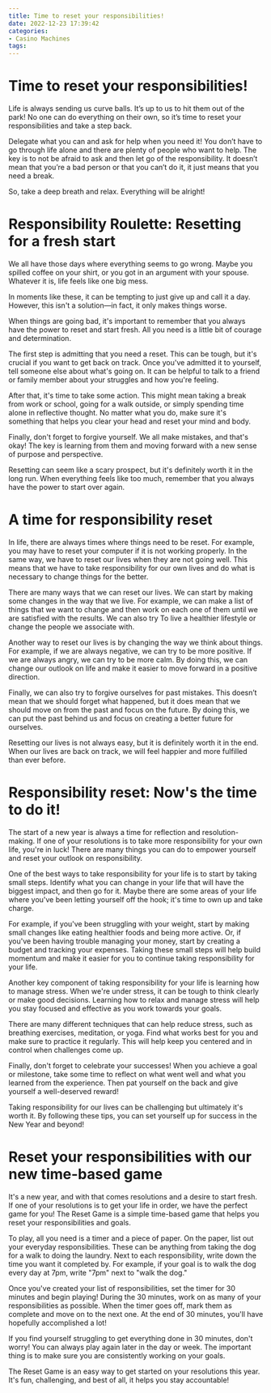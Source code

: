 ```yaml
---
title: Time to reset your responsibilities!
date: 2022-12-23 17:39:42
categories:
- Casino Machines
tags:
---
```



#  Time to reset your responsibilities!

Life is always sending us curve balls. It’s up to us to hit them out of the park! No one can do everything on their own, so it’s time to reset your responsibilities and take a step back.

Delegate what you can and ask for help when you need it! You don’t have to go through life alone and there are plenty of people who want to help.
The key is to not be afraid to ask and then let go of the responsibility. It doesn’t mean that you’re a bad person or that you can’t do it, it just means that you need a break.

So, take a deep breath and relax. Everything will be alright!

#  Responsibility Roulette: Resetting for a fresh start

We all have those days where everything seems to go wrong. Maybe you spilled coffee on your shirt, or you got in an argument with your spouse. Whatever it is, life feels like one big mess.

In moments like these, it can be tempting to just give up and call it a day. However, this isn't a solution—in fact, it only makes things worse.

When things are going bad, it's important to remember that you always have the power to reset and start fresh. All you need is a little bit of courage and determination.

The first step is admitting that you need a reset. This can be tough, but it's crucial if you want to get back on track. Once you've admitted it to yourself, tell someone else about what's going on. It can be helpful to talk to a friend or family member about your struggles and how you're feeling.

After that, it's time to take some action. This might mean taking a break from work or school, going for a walk outside, or simply spending time alone in reflective thought. No matter what you do, make sure it's something that helps you clear your head and reset your mind and body.

Finally, don't forget to forgive yourself. We all make mistakes, and that's okay! The key is learning from them and moving forward with a new sense of purpose and perspective.

 Resetting can seem like a scary prospect, but it's definitely worth it in the long run. When everything feels like too much, remember that you always have the power to start over again.

#  A time for responsibility reset

In life, there are always times where things need to be reset. For example, you may have to reset your computer if it is not working properly. In the same way, we have to reset our lives when they are not going well. This means that we have to take responsibility for our own lives and do what is necessary to change things for the better.

There are many ways that we can reset our lives. We can start by making some changes in the way that we live. For example, we can make a list of things that we want to change and then work on each one of them until we are satisfied with the results. We can also try To live a healthier lifestyle or change the people we associate with.

Another way to reset our lives is by changing the way we think about things. For example, if we are always negative, we can try to be more positive. If we are always angry, we can try to be more calm. By doing this, we can change our outlook on life and make it easier to move forward in a positive direction.

Finally, we can also try to forgive ourselves for past mistakes. This doesn’t mean that we should forget what happened, but it does mean that we should move on from the past and focus on the future. By doing this, we can put the past behind us and focus on creating a better future for ourselves.

Resetting our lives is not always easy, but it is definitely worth it in the end. When our lives are back on track, we will feel happier and more fulfilled than ever before.

#  Responsibility reset: Now's the time to do it!

The start of a new year is always a time for reflection and resolution-making. If one of your resolutions is to take more responsibility for your own life, you're in luck! There are many things you can do to empower yourself and reset your outlook on responsibility.

One of the best ways to take responsibility for your life is to start by taking small steps. Identify what you can change in your life that will have the biggest impact, and then go for it. Maybe there are some areas of your life where you've been letting yourself off the hook; it's time to own up and take charge.

For example, if you've been struggling with your weight, start by making small changes like eating healthier foods and being more active. Or, if you've been having trouble managing your money, start by creating a budget and tracking your expenses. Taking these small steps will help build momentum and make it easier for you to continue taking responsibility for your life.

Another key component of taking responsibility for your life is learning how to manage stress. When we're under stress, it can be tough to think clearly or make good decisions. Learning how to relax and manage stress will help you stay focused and effective as you work towards your goals.

There are many different techniques that can help reduce stress, such as breathing exercises, meditation, or yoga. Find what works best for you and make sure to practice it regularly. This will help keep you centered and in control when challenges come up.

Finally, don't forget to celebrate your successes! When you achieve a goal or milestone, take some time to reflect on what went well and what you learned from the experience. Then pat yourself on the back and give yourself a well-deserved reward!

Taking responsibility for our lives can be challenging but ultimately it's worth it. By following these tips, you can set yourself up for success in the New Year and beyond!

#  Reset your responsibilities with our new time-based game

It's a new year, and with that comes resolutions and a desire to start fresh. If one of your resolutions is to get your life in order, we have the perfect game for you! The Reset Game is a simple time-based game that helps you reset your responsibilities and goals.

To play, all you need is a timer and a piece of paper. On the paper, list out your everyday responsibilities. These can be anything from taking the dog for a walk to doing the laundry. Next to each responsibility, write down the time you want it completed by. For example, if your goal is to walk the dog every day at 7pm, write "7pm" next to "walk the dog."

Once you've created your list of responsibilities, set the timer for 30 minutes and begin playing! During the 30 minutes, work on as many of your responsibilities as possible. When the timer goes off, mark them as complete and move on to the next one. At the end of 30 minutes, you'll have hopefully accomplished a lot!

If you find yourself struggling to get everything done in 30 minutes, don't worry! You can always play again later in the day or week. The important thing is to make sure you are consistently working on your goals.

The Reset Game is an easy way to get started on your resolutions this year. It's fun, challenging, and best of all, it helps you stay accountable!